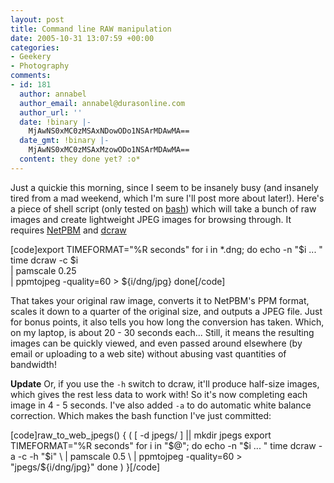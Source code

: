 ```yaml
---
layout: post
title: Command line RAW manipulation
date: 2005-10-31 13:07:59 +00:00
categories:
- Geekery
- Photography
comments:
- id: 181
  author: annabel
  author_email: annabel@durasonline.com
  author_url: ''
  date: !binary |-
    MjAwNS0xMC0zMSAxNDowODo1NSArMDAwMA==
  date_gmt: !binary |-
    MjAwNS0xMC0zMSAxMzowODo1NSArMDAwMA==
  content: they done yet? :o*
---
```

Just a quickie this morning, since I seem to be insanely busy (and insanely tired from a mad weekend, which I'm sure I'll post more about later!).  Here's a piece of shell script (only tested on <a href="http://www.gnu.org/software/bash/bash.html">bash</a>) which will take a bunch of raw images and create lightweight JPEG images for browsing through.  It requires <a href="http://netpbm.sourceforge.net/">NetPBM</a> and <a href="http://www.cybercom.net/~dcoffin/dcraw/">dcraw</a>

[code]export TIMEFORMAT="%R seconds"
for i in *.dng; do
  echo -n "$i ... "
  time dcraw -c $i \
    | pamscale 0.25 \
    | ppmtojpeg -quality=60 > ${i/dng/jpg}
done[/code]

That takes your original raw image, converts it to NetPBM's PPM format, scales it down to a quarter of the original size, and outputs a JPEG file.  Just for bonus points, it also tells you how long the conversion has taken.  Which, on my laptop, is about 20 - 30 seconds each...  Still, it means the resulting images can be quickly viewed, and even passed around elsewhere (by email or uploading to a web site) without abusing vast quantities of bandwidth!

<strong>Update</strong> Or, if you use the <code>-h</code> switch to dcraw, it'll produce half-size images, which gives the rest less data to work with!  So it's now completing each image in 4 - 5 seconds.  I've also added <code>-a</code> to do automatic white balance correction.  Which makes the bash function I've just committed:

[code]raw_to_web_jpegs()
{
    (
        [ -d jpegs/ ] || mkdir jpegs
        export TIMEFORMAT="%R seconds"
        for i in "$@"; do
            echo -n "$i ... "
            time dcraw -a -c -h "$i" \
                | pamscale 0.5 \
                | ppmtojpeg -quality=60 > "jpegs/${i/dng/jpg}"
        done
    )
}[/code]
